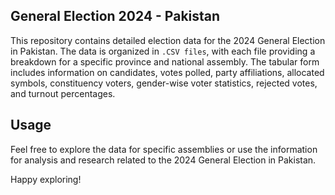 ## General Election 2024 - Pakistan

This repository contains detailed election data for the 2024 General Election in Pakistan. The data is organized in `.CSV files`, with each file providing a breakdown for a specific province and national assembly. The tabular form includes information on candidates, votes polled, party affiliations, allocated symbols, constituency voters, gender-wise voter statistics, rejected votes, and turnout percentages.

## Usage

Feel free to explore the data for specific assemblies or use the information for analysis and research related to the 2024 General Election in Pakistan.

Happy exploring! 
